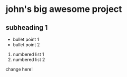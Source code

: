 # john's big awesome project

## subheading 1
- bullet point 1
- bullet point 2

1. numbered list 1
1. numbered list 2


change here!
